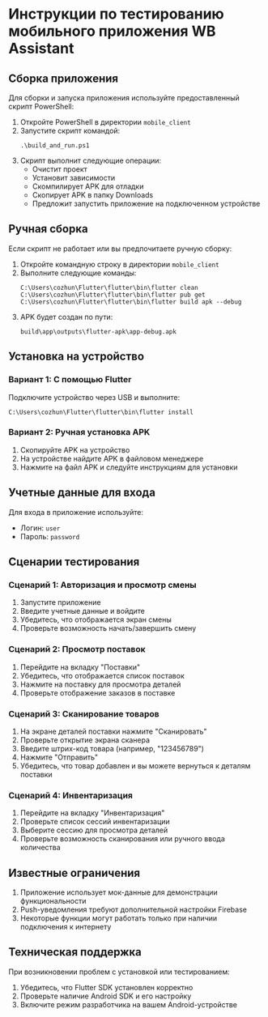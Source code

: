 # Инструкции по тестированию мобильного приложения WB Assistant

## Сборка приложения

Для сборки и запуска приложения используйте предоставленный скрипт PowerShell:

1. Откройте PowerShell в директории `mobile_client`
2. Запустите скрипт командой:
   ```
   .\build_and_run.ps1
   ```
3. Скрипт выполнит следующие операции:
   - Очистит проект
   - Установит зависимости
   - Скомпилирует APK для отладки
   - Скопирует APK в папку Downloads
   - Предложит запустить приложение на подключенном устройстве

## Ручная сборка

Если скрипт не работает или вы предпочитаете ручную сборку:

1. Откройте командную строку в директории `mobile_client`
2. Выполните следующие команды:
   ```
   C:\Users\cozhun\Flutter\flutter\bin\flutter clean
   C:\Users\cozhun\Flutter\flutter\bin\flutter pub get
   C:\Users\cozhun\Flutter\flutter\bin\flutter build apk --debug
   ```
3. APK будет создан по пути:
   ```
   build\app\outputs\flutter-apk\app-debug.apk
   ```

## Установка на устройство

### Вариант 1: С помощью Flutter
Подключите устройство через USB и выполните:
```
C:\Users\cozhun\Flutter\flutter\bin\flutter install
```

### Вариант 2: Ручная установка APK
1. Скопируйте APK на устройство
2. На устройстве найдите APK в файловом менеджере
3. Нажмите на файл APK и следуйте инструкциям для установки

## Учетные данные для входа

Для входа в приложение используйте:
- Логин: `user`
- Пароль: `password`

## Сценарии тестирования

### Сценарий 1: Авторизация и просмотр смены
1. Запустите приложение
2. Введите учетные данные и войдите
3. Убедитесь, что отображается экран смены
4. Проверьте возможность начать/завершить смену

### Сценарий 2: Просмотр поставок
1. Перейдите на вкладку "Поставки"
2. Убедитесь, что отображается список поставок
3. Нажмите на поставку для просмотра деталей
4. Проверьте отображение заказов в поставке

### Сценарий 3: Сканирование товаров
1. На экране деталей поставки нажмите "Сканировать"
2. Проверьте открытие экрана сканера
3. Введите штрих-код товара (например, "123456789")
4. Нажмите "Отправить"
5. Убедитесь, что товар добавлен и вы можете вернуться к деталям поставки

### Сценарий 4: Инвентаризация
1. Перейдите на вкладку "Инвентаризация"
2. Проверьте список сессий инвентаризации
3. Выберите сессию для просмотра деталей
4. Проверьте возможность сканирования или ручного ввода количества

## Известные ограничения

1. Приложение использует мок-данные для демонстрации функциональности
2. Push-уведомления требуют дополнительной настройки Firebase
3. Некоторые функции могут работать только при наличии подключения к интернету

## Техническая поддержка

При возникновении проблем с установкой или тестированием:
1. Убедитесь, что Flutter SDK установлен корректно
2. Проверьте наличие Android SDK и его настройку
3. Включите режим разработчика на вашем Android-устройстве 